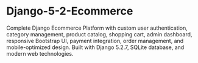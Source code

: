 # Django-5-2-Ecommerce
Complete Django Ecommerce Platform with custom user authentication, category management, product catalog, shopping cart, admin dashboard, responsive Bootstrap UI, payment integration, order management, and mobile-optimized design. Built with Django 5.2.7, SQLite database, and modern web technologies.

